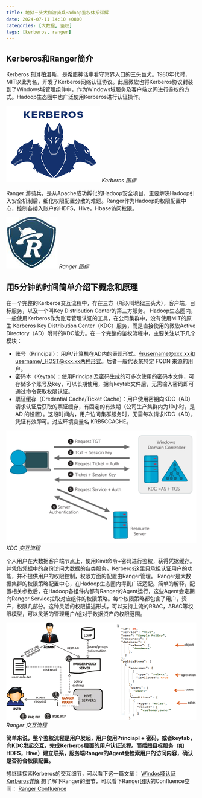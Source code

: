 ```yaml
---
title: 地狱三头犬和游骑兵Hadoop鉴权体系详解
date: 2024-07-11 14:10 +0800
categories: [大数据, 鉴权]
tags: [kerberos, ranger]
---
```


## Kerberos和Ranger简介

Kerberos 刻耳柏洛斯，是希腊神话中看守冥界入口的三头巨犬。1980年代时，MIT以此为名，开发了Kerberos网络认证协议。此后微软也将Kerberos协议封装到了Windows域管理组件中，作为Windows域服务及客户端之间进行鉴权的方式。Hadoop生态圈中也广泛使用Kerberos进行认证操作。

![img-description](assets/media/kerberos1.png)
_Kerberos 图标_

Ranger 游骑兵，是从Apache成功孵化的Hadoop安全项目，主要解决Hadoop引入安全机制后，细化权限配置分散的难题。Ranger作为Hadoop的权限配置中心，控制各接入账户的HDFS，Hive，Hbase访问权限。

![img-description](assets/media/kerberos2.png)
_Ranger 图标_

## 用5分钟的时间简单介绍下概念和原理
在一个完整的Kerberos交互流程中，存在三方（所以叫地狱三头犬），客户端，目标服务，以及一个叫Key Distribution Center的第三方服务。
Hadoop生态圈内，一般使用Kerberos作为账号管理认证的工具，在公司集群中，没有使用MIT的原生 Kerberos Key Distribution Center（KDC）服务，而是直接使用的微软Active Directory（AD）附带的KDC能力。在一个完整的鉴权流程中，主要关注以下几个模块：
- 账号（Principal）：用户/计算机在AD内的表现形式。有username@xxx.xx和username/_HOST@xxx.xx两种形式。后者一般代表某特定 FQDN 来源的用户。
- 密码本（Keytab）：使用Principal及密码生成的可多次使用的密码本文件，可存储多个账号及key，可以长期使用，拥有keytab文件后，无需输入密码即可通过命令获取权限认证。
- 票证缓存（Credential Cache/Ticket Cache）：用户使用密钥向KDC（AD）请求认证后获取的票证缓存，有固定的有效期（公司生产集群内为10小时，是 AD 的设置）。这段时间内，用户访问集群服务时，无需每次请求KDC（AD），凭证有效即可。对应环境变量名 KRB5CCACHE。

![img-description](assets/media/kerberos3.png)
_KDC 交互流程_

个人用户在大数据客户端节点上，使用Kinit命令+密码进行鉴权，获得凭据缓存。并凭借凭据中的身份访问大数据的各类服务。Kerberos这里只承担认证用户的功能，并不提供用户的权限控制，权限方面的配置由Ranger管理。
Ranger是大数据集群的权限策略配置中心，在Hadoop生态圈内得到广泛适配。简单的解释，配置相关参数后，在Hadoop各组件内都有Ranger的Agent运行，这些Agent会定期向Ranger Service拉取对应组件的权限策略。每个权限策略都包含了用户，资产，权限几部分。这种灵活的权限描述形式，可以支持主流的RBAC，ABAC等权限模型，可以灵活的管理用户/组对于数据资产的权限范围。

![img-description](assets/media/kerberos4.png)
_Ranger 交互流程_

**简单来说，整个鉴权流程是用户发起，用户使用Princiapl + 密码，或者keytab，向KDC发起交互，完成Kerberos层面的用户认证流程。而后跟目标服务（如HDFS，Hive）建立联系，服务端Ranger的Agent会检索用户的访问内容，确认是否符合权限配置。**

想继续探索Kerberos的交互细节，可以看下这一篇文章：
[Windos域认证Kerberos详解](https://blog.csdn.net/wy_97/article/details/87649262)
想了解下Ranger的细节，可以看下Ranger团队的Confluence空间：
[Ranger Confluence](https://cwiki.apache.org/confluence/collector/pages.action?key=RANGER)
